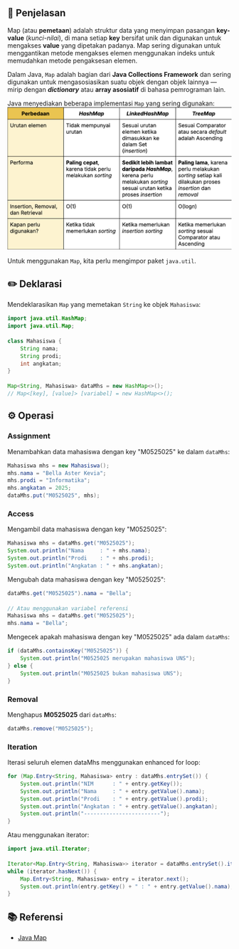 ## 📑 Penjelasan

Map (atau **pemetaan**) adalah struktur data yang menyimpan pasangan **key-value** (*kunci-nilai*), di mana setiap **key** bersifat unik dan digunakan untuk mengakses **value** yang dipetakan padanya. Map sering digunakan untuk menggantikan metode mengakses elemen menggunakan indeks untuk memudahkan metode pengaksesan elemen.

Dalam Java, `Map` adalah bagian dari **Java Collections Framework** dan sering digunakan untuk mengasosiasikan suatu objek dengan objek lainnya — mirip dengan ***dictionary*** atau **array asosiatif** di bahasa pemrograman lain.

Java menyediakan beberapa implementasi `Map` yang sering digunakan:
<img src="TabelPerbedaan_HashMap_LinkedHashMap_TreeMap.png" width="600px">

Untuk menggunakan `Map`, kita perlu mengimpor paket `java.util`.

## ✏️ Deklarasi

Mendeklarasikan `Map` yang memetakan `String` ke objek `Mahasiswa`:
```java
import java.util.HashMap;
import java.util.Map;

class Mahasiswa {
    String nama;
    String prodi;
    int angkatan;
}

Map<String, Mahasiswa> dataMhs = new HashMap<>();
// Map<[key], [value]> [variabel] = new HashMap<>();
```

## ⚙️ Operasi

### Assignment
Menambahkan data mahasiswa dengan key "M0525025" ke dalam `dataMhs`:
```java
Mahasiswa mhs = new Mahasiswa();
mhs.nama = "Bella Aster Kevia";
mhs.prodi = "Informatika";
mhs.angkatan = 2025;
dataMhs.put("M0525025", mhs);
```

### Access

Mengambil data mahasiswa dengan key "M0525025":
```java
Mahasiswa mhs = dataMhs.get("M0525025");
System.out.println("Nama     : " + mhs.nama);
System.out.println("Prodi    : " + mhs.prodi);
System.out.println("Angkatan : " + mhs.angkatan);
```

Mengubah data mahasiswa dengan key "M0525025":
```java
dataMhs.get("M0525025").nama = "Bella";

// Atau menggunakan variabel referensi
Mahasiswa mhs = dataMhs.get("M0525025");
mhs.nama = "Bella";
```

Mengecek apakah mahasiswa dengan key "M0525025" ada dalam `dataMhs`:
```java
if (dataMhs.containsKey("M0525025")) {
    System.out.println("M0525025 merupakan mahasiswa UNS");
} else {
    System.out.println("M0525025 bukan mahasiswa UNS");
}
```

### Removal

Menghapus **M0525025** dari `dataMhs`:
```java
dataMhs.remove("M0525025");
```

### Iteration

Iterasi seluruh elemen dataMhs menggunakan enhanced for loop:
```java
for (Map.Entry<String, Mahasiswa> entry : dataMhs.entrySet()) {
    System.out.println("NIM      : " + entry.getKey());
    System.out.println("Nama     : " + entry.getValue().nama);
    System.out.println("Prodi    : " + entry.getValue().prodi);
    System.out.println("Angkatan : " + entry.getValue().angkatan);
    System.out.println("------------------------");
}
```

Atau menggunakan iterator:
```java
import java.util.Iterator;

Iterator<Map.Entry<String, Mahasiswa>> iterator = dataMhs.entrySet().iterator();
while (iterator.hasNext()) {
    Map.Entry<String, Mahasiswa> entry = iterator.next();
    System.out.println(entry.getKey() + " : " + entry.getValue().nama);
}

```

## 📚 Referensi

- [Java Map](https://docs.oracle.com/javase/8/docs/api/java/util/Map.html)
